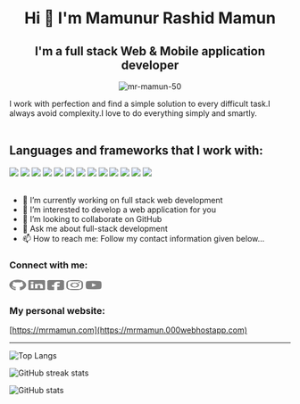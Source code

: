 <h1 align="center">Hi 👋 I'm Mamunur Rashid Mamun</h1>

<h2 align="center">I'm a full stack Web & Mobile application developer</h2>

<p align="center"> 
<img src="https://gpvc.arturio.dev/mr-mamun-50" alt="mr-mamun-50" />

</p>

<!-- I always love and respect the work of myself and others. I like to work hard all the time. I do not indulge in laziness at all. I always like to learn and teach something new. I always research to discover something new. -->

I work with perfection and find a simple solution to every difficult task.I always avoid complexity.I love to do everything simply and smartly.
<br><br>

## Languages and frameworks that I work with:

<span> 
  <img src="https://img.shields.io/badge/React-5ED4F3?style=for-the-badge&logo=react&logoColor=black">
  <img src="https://img.shields.io/badge/Laravel-FF2D20?style=for-the-badge&logo=laravel&logoColor=white">
  <img src="https://img.shields.io/badge/Flutter-41C6F0?style=for-the-badge&logo=flutter&logoColor=white">
  <img src="https://img.shields.io/badge/JavaScript-EAD41C?style=for-the-badge&logo=javascript&logoColor=black">
  <img src="https://img.shields.io/badge/PHP-7175AA?style=for-the-badge&logo=php&logoColor=white">
  <img src="https://img.shields.io/badge/Dart-007BBE?style=for-the-badge&logo=dart&logoColor=white">
  <img src="https://img.shields.io/badge/Python-366C9C?style=for-the-badge&logo=Python&logoColor=F6C437">
  <img src="https://img.shields.io/badge/Java-4F7B99?style=for-the-badge&logo=java&logoColor=white">
  <img src="https://img.shields.io/badge/C%2B%2B-00599C?style=for-the-badge&logo=c%2B%2B&logoColor=white">
  <img src="https://img.shields.io/badge/C-00599C?style=for-the-badge&logo=c&logoColor=white">
  <img src="https://img.shields.io/badge/HTML-E34F26?style=for-the-badge&logo=html5&logoColor=white">
  <img src="https://img.shields.io/badge/CSS-1572B6?style=for-the-badge&logo=css3&logoColor=white">
  <img src="https://img.shields.io/badge/Bootstrap-563D7C?style=for-the-badge&logo=bootstrap&logoColor=white">
</span><br /><br />

-   🔭 I’m currently working on full stack web development
-   🌱 I’m interested to develop a web application for you
-   👯 I’m looking to collaborate on GitHub
-   💬 Ask me about full-stack development
-   📫 How to reach me: Follow my contact information given below...

### Connect with me:

[<img src='./SVG/github-brands.svg' alt='github' height='20' width='30'>](https://github.com/mr-mamun-50) [<img src='./SVG/linkedin-brands.svg' alt='linkedin' height='20' width='30'>](https://www.linkedin.com/in/m-r-mamun/) [<img src='./SVG/facebook-square-brands.svg' alt='facebook' height='20' width='30'>](https://www.facebook.com/mamun20172018/) [<img src='./SVG/instagram-brands.svg' alt='instagram' height='20' width='30'>](https://www.instagram.com/mr_mamun___/) [<img src='./SVG/youtube-brands.svg' alt='YouTube' height='20' width='30'>](https://www.youtube.com/MamunurRashidMamun)

### My personal website:

[https://mrmamun.com](https://mrmamun.000webhostapp.com)

---

<!-- <a href='https://archiveprogram.github.com/'><img src='https://raw.githubusercontent.com/acervenky/animated-github-badges/master/assets/acbadge.gif' width='40' height='40'></a> <a href='https://docs.github.com/en/developers'><img src='https://raw.githubusercontent.com/acervenky/animated-github-badges/master/assets/devbadge.gif' width='40' height='40'></a> <a href='https://github.com/pricing'><img src='https://raw.githubusercontent.com/acervenky/animated-github-badges/master/assets/pro.gif' width='40' height='40'></a> <a href='https://stars.github.com/'><img src='https://raw.githubusercontent.com/acervenky/animated-github-badges/master/assets/starbadge.gif' width='35' height='35'></a> <a href='https://docs.github.com/en/github/supporting-the-open-source-community-with-github-sponsors'><img src='https://raw.githubusercontent.com/acervenky/animated-github-badges/master/assets/sponsorbadge.gif' width='35' height='35'></a> -->

![Top Langs](https://github-readme-stats.vercel.app/api/top-langs/?username=mr-mamun-50&layout=compact&theme=radical&hide=html,css,scss,hack&langs_count=11&card_width=445px&hide_border=true)

![GitHub streak stats](https://github-readme-streak-stats.herokuapp.com/?user=mr-mamun-50&theme=radical&hide_border=true)

![GitHub stats](https://github-readme-stats.vercel.app/api?username=mr-mamun-50&show_icons=true&count_private=true&theme=radical&hide_border=true)

<!-- ![GitHub Activity Graph](https://activity-graph.herokuapp.com/graph?username=mr-mamun-50) -->

<!-- ![Profile views](https://gpvc.arturio.dev/mr-mamun-50) -->

<!-- [![trophy](https://github-profile-trophy.vercel.app/?username=mr-mamun-50)](https://github.com/ryo-ma/github-profile-trophy) -->

<!-- ![GitHub metrics](https://metrics.lecoq.io/mr-mamun-50) -->

